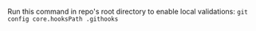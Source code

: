 Run this command in repo's root directory to enable local validations: `git config core.hooksPath .githooks`

